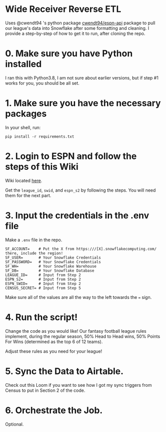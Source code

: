 # Wide Receiver Reverse ETL
Uses @cwendt94 's python package [cwendt94/espn-api](https://github.com/cwendt94/espn-api) package to pull our league's data into Snowflake after some formatting and cleaning. I provide a step-by-step of how to get it to run, after cloning the repo.

# 0. Make sure you have Python installed
I ran this with Python3.8, I am not sure about earlier versions, but if step #1 works for you, you should be all set.

# 1. Make sure you have the necessary packages
In your shell, run:
```
pip install -r requirements.txt
```

# 2. Login to ESPN and follow the steps of this Wiki
Wiki located [here](https://github.com/cwendt94/espn-api/wiki).

Get the `league_id`, `swid`, and `espn_s2` by following the steps. You will need them for the next part.

# 3. Input the credentials in the .env file
Make a `.env` file in the repo.
```
SF_ACCOUNT=    # Put the X from https:///[X].snowflakecomputing.com/ there, include the region!
SF_USER=       # Your Snowflake Credentials
SF_PASSWORD=   # Your Snowflake Credentials
SF_WH=         # Your Snowflake Warehouse
SF_DB=         # Your Snowflake Database
LEAGUE_ID=     # Input from Step 2
ESPN_S2=       # Input from Step 2
ESPN_SWID=     # Input from Step 2
CENSUS_SECRET= # Input from Step 5
```
Make sure all of the values are all the way to the left towards the `=` sign.

# 4. Run the script! 
Change the code as you would like! Our fantasy football league rules implement, during the regular season, 50% Head to Head wins, 50% Points For Wins (determined as the top 6 of 12 teams). 

Adjust these rules as you need for your league!

# 5. Sync the Data to Airtable.
Check out this Loom if you want to see how I got my sync triggers from Census to put in Section 2 of the code.

# 6. Orchestrate the Job.
Optional.